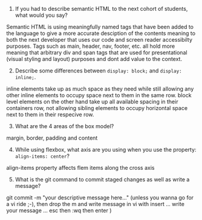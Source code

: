 1. If you had to describe semantic HTML to the next cohort of students, what would you say?

Semantic HTML is using meaningfully named tags that have been added to the language to give a more accurate desciption of the contents meaning to both the next developer that uses our code and screen reader accessibilty purposes. Tags such as main, header, nav, footer, etc. all hold more meaning that arbitrary div and span tags that are used for presentational (visual styling and layout) purposes and dont add value to the context. 

2. Describe some differences between ```display: block;``` and ```display: inline;```.

 inline elements take up as much space as they need while still allowing any other inline elements to occupy space next to them in the same row. block level elements on the other hand take up all available spacing in their containers row, not allowing sibling elements to occupy horizontal space next to them in their respecive row. 

3. What are the 4 areas of the box model?

  margin, border, padding and content

4. While using flexbox, what axis are you using when you use the property: ```align-items: center```?

  align-items property affects flem items along the cross axis

5. What is the git command to commit staged changes as well as write a message? 

  git commit -m "your descriptive message here..."    (unless you wanna go for a vi ride ;-), then drop the m and write message in vi with insert ... write your message ... esc then :wq then enter )